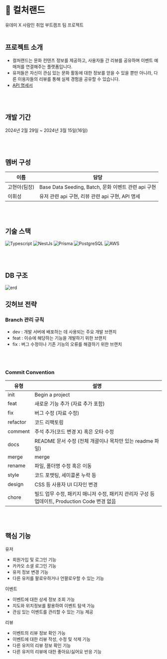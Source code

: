 # 💃 컬처랜드
유데미 X 사람인 취업 부트캠프 팀 프로젝트
<br/>
<br/>

## 프로젝트 소개
- 컬처랜드는 문화 컨텐츠 정보를 제공하고, 사용자들 간 리뷰를 공유하며 이벤트 예매처를 연결해주는 플랫폼입니다.
- 유저들은 자신이 관심 있는 문화 활동에 대한 정보를 얻을 수 있을 뿐만 아니라, 다른 이용자들의 리뷰를 통해 실제 경험을 공유할 수 있습니다.
- [API 명세서](https://documenter.getpostman.com/view/33400198/2sA2xe5EnT)
  
<br/>
<br/>

## 개발 기간
2024년 2월 29일 ~ 2024년 3월 15일(16일)

<br/>
<br/>

## 멤버 구성
| 이름            | 담당                       |
| -------------- | -------------------------- | 
| 고현아(팀장)| Base Data Seeding, Batch, 문화 이벤트 관련 api 구현 |
| 이휘성 | 유저 관련 api 구현, 리뷰 관련 api 구현, API 명세 |

<br/>
<br/>

## 기술 스택
![Typescript](https://img.shields.io/badge/Typescript-3178C6?style=flat-square&logo=Typescript&logoColor=white)
![NestJs](https://img.shields.io/badge/-NestJs-ea2845?style=flat-square&logo=nestjs&logoColor=white)
![Prisma](https://img.shields.io/badge/Prisma-3982CE?style=flat-square&logo=Prisma&logoColor=white)
![PostgreSQL](https://img.shields.io/badge/postgresql-4169e1?style=flat-square&logo=postgresql&logoColor=white)
![AWS](https://img.shields.io/badge/AWS-%23FF9900.svg?style=flat-square&logo=amazon-aws&logoColor=white)

<br/>
<br/>

## DB 구조
![erd](https://i.postimg.cc/yxH0VpV4/prisma-erd.png)
<br/>

## 깃허브 전략
### Branch 관리 규칙
- dev : 개발 서버에 배포하는 데 사용되는 주요 개발 브랜치
- feat : 이슈에 해당하는 기능을 개발하기 위한 브랜치
- fix : 버그 수정이나 기존 기능의 오류를 해결하기 위한 브랜치
<br/>
<br/>

### Commit Convention
| 유형 | 설명 | 
| --- | --- |
| init | Begin a project |
| feat | 새로운 기능 추가 (자료 추가 포함) |
| fix | 버그 수정 (자료 수정) |
| refactor | 코드 리팩토링 |
| comment | 주석 추가(코드 변경 X) 혹은 오타 수정 |
| docs | README 문서 수정 (전체 개괄이나 목차만 있는 readme 파일) |
| merge | merge |
| rename | 파일, 폴더명 수정 혹은 이동 |
| style | 코드 포맷팅, 세미콜론 누락 등 |
| design | CSS 등 사용자 UI 디자인 변경 |
| chore | 빌드 업무 수정, 패키지 매니저 수정, 패키지 관리자 구성 등 업데이트, Production Code 변경 없음 |

<br/>
<br/>

## 핵심 기능
유저
- 회원가입 및 로그인 기능
- 카카오 소셜 로그인 기능
- 유저 정보 변경 기능
- 다른 유저를 팔로우하거나 언팔로우할 수 있는 기능

이벤트
- 이벤트에 대한 상세 정보 조회 가능
- 지도와 위치정보를 활용하여 이벤트 탐색 가능
- 관심 있는 이벤트를 관리할 수 있는 기능 제공

리뷰
- 이벤트의 리뷰 정보 확인 가능
- 이벤트에 대한 리뷰 작성, 수정 및 삭제 기능
- 다른 유저의 리뷰 정보 확인 기능
- 다른 유저의 리뷰에 대한 좋아요/싫어요 반응 기능

<br/>
<br/>

